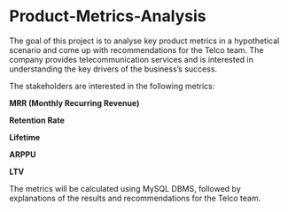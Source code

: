 # Product-Metrics-Analysis
The goal of this project is to analyse key product metrics in a hypothetical scenario and come up with recommendations for the Telco team. The company provides telecommunication services and is interested in understanding the key drivers of the business’s success.

The stakeholders are interested in the following metrics:

**MRR (Monthly Recurring Revenue)**

**Retention Rate**

**Lifetime**

**ARPPU**

**LTV**

The metrics will be calculated using MySQL DBMS, followed by explanations of the results and recommendations for the Telco team.
